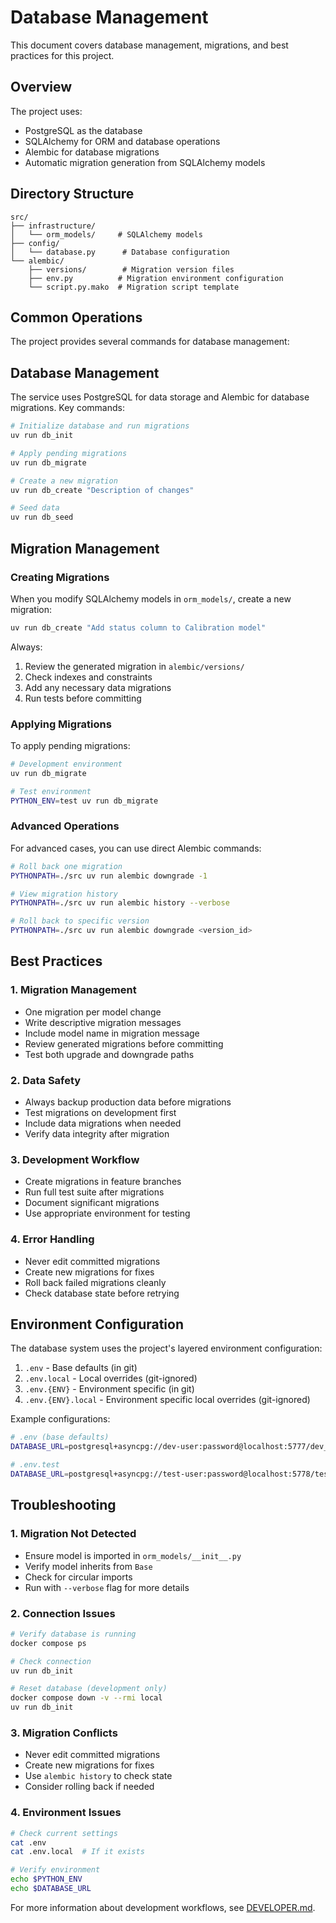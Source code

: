 # Database Management

This document covers database management, migrations, and best practices for this project.

## Overview

The project uses:

- PostgreSQL as the database
- SQLAlchemy for ORM and database operations
- Alembic for database migrations
- Automatic migration generation from SQLAlchemy models

## Directory Structure

```text
src/
├── infrastructure/
│   └── orm_models/     # SQLAlchemy models
├── config/
│   └── database.py      # Database configuration
└── alembic/
    ├── versions/        # Migration version files
    ├── env.py          # Migration environment configuration
    └── script.py.mako  # Migration script template
```

## Common Operations

The project provides several commands for database management:

## Database Management

The service uses PostgreSQL for data storage and Alembic for database migrations. Key commands:

```bash
# Initialize database and run migrations
uv run db_init

# Apply pending migrations
uv run db_migrate

# Create a new migration
uv run db_create "Description of changes"

# Seed data
uv run db_seed
```

## Migration Management

### Creating Migrations

When you modify SQLAlchemy models in `orm_models/`, create a new migration:

```bash
uv run db_create "Add status column to Calibration model"
```

Always:

1. Review the generated migration in `alembic/versions/`
2. Check indexes and constraints
3. Add any necessary data migrations
4. Run tests before committing

### Applying Migrations

To apply pending migrations:

```bash
# Development environment
uv run db_migrate

# Test environment
PYTHON_ENV=test uv run db_migrate
```

### Advanced Operations

For advanced cases, you can use direct Alembic commands:

```bash
# Roll back one migration
PYTHONPATH=./src uv run alembic downgrade -1

# View migration history
PYTHONPATH=./src uv run alembic history --verbose

# Roll back to specific version
PYTHONPATH=./src uv run alembic downgrade <version_id>
```

## Best Practices

### 1. Migration Management

- One migration per model change
- Write descriptive migration messages
- Include model name in migration message
- Review generated migrations before committing
- Test both upgrade and downgrade paths

### 2. Data Safety

- Always backup production data before migrations
- Test migrations on development first
- Include data migrations when needed
- Verify data integrity after migration

### 3. Development Workflow

- Create migrations in feature branches
- Run full test suite after migrations
- Document significant migrations
- Use appropriate environment for testing

### 4. Error Handling

- Never edit committed migrations
- Create new migrations for fixes
- Roll back failed migrations cleanly
- Check database state before retrying

## Environment Configuration

The database system uses the project's layered environment configuration:

1. `.env` - Base defaults (in git)
2. `.env.local` - Local overrides (git-ignored)
3. `.env.{ENV}` - Environment specific (in git)
4. `.env.{ENV}.local` - Environment specific local overrides (git-ignored)

Example configurations:

```bash
# .env (base defaults)
DATABASE_URL=postgresql+asyncpg://dev-user:password@localhost:5777/dev_db

# .env.test
DATABASE_URL=postgresql+asyncpg://test-user:password@localhost:5778/test_db
```

## Troubleshooting

### 1. Migration Not Detected

- Ensure model is imported in `orm_models/__init__.py`
- Verify model inherits from `Base`
- Check for circular imports
- Run with `--verbose` flag for more details

### 2. Connection Issues

```bash
# Verify database is running
docker compose ps

# Check connection
uv run db_init

# Reset database (development only)
docker compose down -v --rmi local
uv run db_init
```

### 3. Migration Conflicts

- Never edit committed migrations
- Create new migrations for fixes
- Use `alembic history` to check state
- Consider rolling back if needed

### 4. Environment Issues

```bash
# Check current settings
cat .env
cat .env.local  # If it exists

# Verify environment
echo $PYTHON_ENV
echo $DATABASE_URL
```

For more information about development workflows, see [DEVELOPER.md](./DEVELOPER.md).
